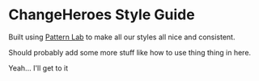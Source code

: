 # ChangeHeroes Style Guide

Built using [Pattern Lab](http://patternlab.io/) to make all our styles all nice and consistent.

Should probably add some more stuff like how to use thing thing in here.

Yeah... I'll get to it